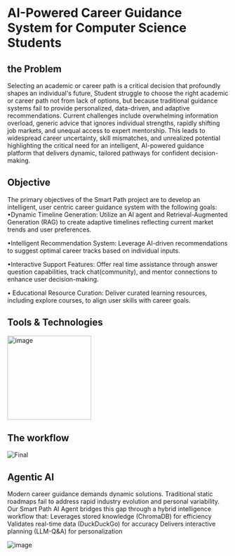 # AI-Powered Career Guidance System for Computer Science Students

## the Problem 
Selecting an academic or career path is a 
critical decision that profoundly shapes 
an individual's future, Student struggle to 
choose the right academic or career path 
not from lack of options, but because 
traditional guidance systems fail to 
provide personalized, data-driven, and 
adaptive recommendations. Current 
challenges include overwhelming 
information overload, generic advice that 
ignores individual strengths, rapidly 
shifting job markets, and unequal access 
to expert mentorship. This leads to 
widespread career uncertainty, skill 
mismatches, and unrealized potential 
highlighting the critical need for an 
intelligent, AI-powered guidance platform 
that delivers dynamic, tailored pathways 
for confident decision-making.

## Objective 
 The primary objectives of the Smart Path project are to develop an intelligent,
 user centric career guidance system with the 
following goals:
 •Dynamic Timeline Generation: Utilize an 
AI agent and Retrieval-Augmented 
Generation (RAG) to create adaptive 
timelines reflecting current market trends 
and user preferences.

 •Intelligent Recommendation System: 
Leverage AI-driven recommendations to 
suggest optimal career tracks  based on 
individual inputs.

 •Interactive Support Features: Offer real
time assistance through answer question 
capabilities, track chat(community), and 
mentor connections to enhance user 
decision-making.

 • Educational Resource Curation: Deliver 
curated learning resources, including 
explore courses, to align user skills with 
career goals.

##  Tools & Technologies 
<img width="191" alt="image" src="https://github.com/user-attachments/assets/a0e6880a-3f60-4a79-9fb0-b2e3b7ea3fab" />

## The workflow 
![Final](https://github.com/user-attachments/assets/8dcc4e74-36e4-4498-a1e9-543430429201)

## Agentic AI 
Modern career guidance demands dynamic 
solutions. Traditional static roadmaps fail to address 
rapid industry evolution and personal variability. Our 
Smart Path AI Agent bridges this gap through a 
hybrid intelligence workflow that:
 Leverages stored knowledge (ChromaDB) for 
efficiency
 Validates real-time data (DuckDuckGo) for accuracy
 Delivers interactive planning (LLM-Q&A) for 
personalization  

![image](https://github.com/user-attachments/assets/cd45014d-0a4c-4fd0-a940-91556b2b8e12)
